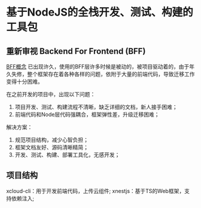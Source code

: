 # 基于NodeJS的全栈开发、测试、构建的工具包

## 重新审视 Backend For Frontend (BFF)

[BFF概念](https://mp.weixin.qq.com/s/IYddaaw2ps1wR2VT1dmcorePg)
已出现许久，使用的BFF层许多时候是被动的，被项目驱动着的，由于年久失修，整个框架存在着各种各样的问题，依附于大量的前端代码，导致迁移工作变得十分困难。

在之前开发的项目中，出现以下问题：

1. 项目开发、测试、构建流程不清晰，缺乏详细的文档，新人接手困难；
2. 前端代码和Node层代码强耦合，框架弹性差，升级迁移困难；

解决方案：

1. 规范项目结构，减少心智负担；
2. 框架文档友好、源码清晰精简；
3. 开发、测试、构建、部署工具化，无感开发；

## 项目结构
  xcloud-cli：用于开发前端代码，上传云组件;
  xnestjs：基于TS的Web框架，支持依赖注入;